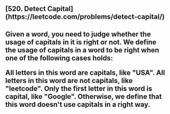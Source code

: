 <h2>[520. Detect Capital](https://leetcode.com/problems/detect-capital/)<h2>

Given a word, you need to judge whether the usage of capitals in it is right or not.
We define the usage of capitals in a word to be right when one of the following cases holds:

<p>All letters in this word are capitals, like "USA".
All letters in this word are not capitals, like "leetcode".
Only the first letter in this word is capital, like "Google".
Otherwise, we define that this word doesn't use capitals in a right way.</p>